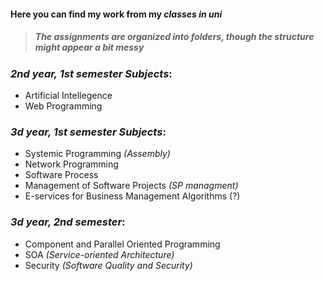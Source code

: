 #### Here you can find my work from my ***classes in uni***
>##### The assignments are organized into folders, though the structure might appear a bit messy

### ***2nd year, 1st semester Subjects***:
- Artificial Intellegence
- Web Programming

### ***3d year, 1st semester Subjects***:
- Systemic Programming *(Assembly)*
- Network Programming
- Software Process
- Management of Software Projects *(SP managment)*
- E-services for Business Management Algorithms (?)

### ***3d year, 2nd semester***:
- Component and Parallel Oriented Programming
- SOA *(Service-oriented Architecture)*
- Security *(Software Quality and Security)*
